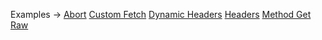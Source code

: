 <p class="ExampleLinks">Examples <span class="ExampleLinksTitleSeparator">-></span> <a href="../../examples/transport-http-abort">Abort</a> <span class="ExampleLinksSeparator"></span> <a href="../../examples/transport-http-custom-fetch">Custom Fetch</a> <span class="ExampleLinksSeparator"></span> <a href="../../examples/transport-http-dynamic-headers">Dynamic Headers</a> <span class="ExampleLinksSeparator"></span> <a href="../../examples/transport-http-headers">Headers</a> <span class="ExampleLinksSeparator"></span> <a href="../../examples/transport-http-method-get">Method Get</a> <span class="ExampleLinksSeparator"></span> <a href="../../examples/transport-http-raw">Raw</a></p>
